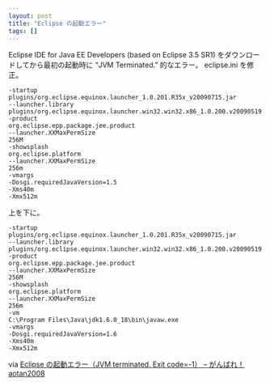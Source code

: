 ```yaml
---
layout: post
title: "Eclipse の起動エラー"
tags: []
---
```


Eclipse IDE for Java EE Developers (based on Eclipse 3.5 SR1) をダウンロードしてから最初の起動時に &#8220;JVM Terminated.&#8221; 的なエラー。
eclipse.ini を修正。

```
-startup
plugins/org.eclipse.equinox.launcher_1.0.201.R35x_v20090715.jar
--launcher.library
plugins/org.eclipse.equinox.launcher.win32.win32.x86_1.0.200.v20090519
-product
org.eclipse.epp.package.jee.product
--launcher.XXMaxPermSize
256M
-showsplash
org.eclipse.platform
--launcher.XXMaxPermSize
256m
-vmargs
-Dosgi.requiredJavaVersion=1.5
-Xms40m
-Xmx512m
```

上を下に。

```
-startup
plugins/org.eclipse.equinox.launcher_1.0.201.R35x_v20090715.jar
--launcher.library
plugins/org.eclipse.equinox.launcher.win32.win32.x86_1.0.200.v20090519
-product
org.eclipse.epp.package.jee.product
--launcher.XXMaxPermSize
256M
-showsplash
org.eclipse.platform
--launcher.XXMaxPermSize
256m
-vm
C:\Program Files\Java\jdk1.6.0_18\bin\javaw.exe
-vmargs
-Dosgi.requiredJavaVersion=1.6
-Xms40m
-Xmx512m
```

via [Eclipse の起動エラー（JVM terminated. Exit code=-1） &#8211; がんばれ！aotan2008](http://aotan2008.eco.coocan.jp/blog/archives/2009/06/08133609.php)
